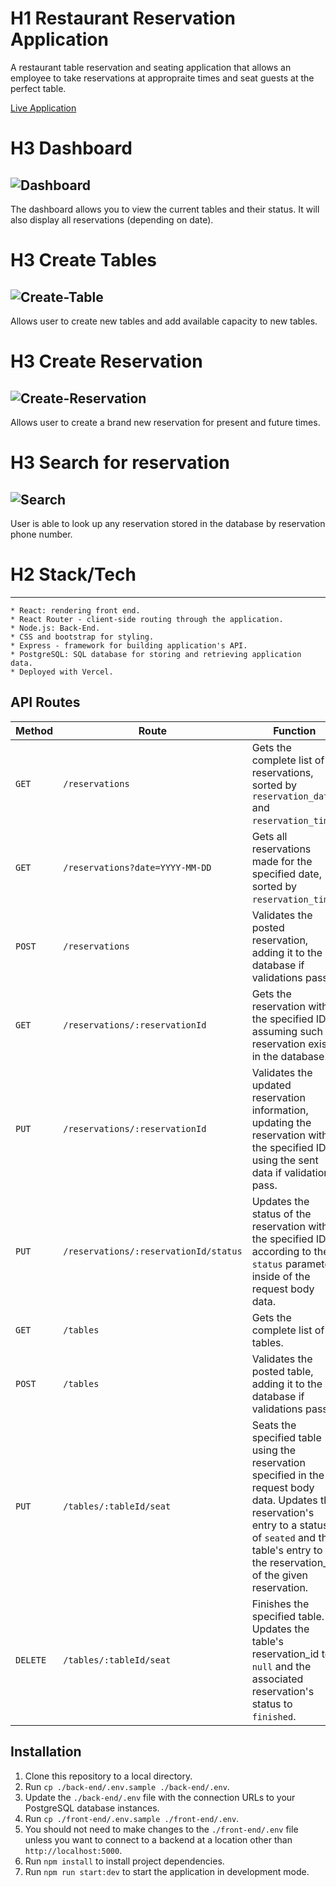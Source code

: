# H1 Restaurant Reservation Application

A restaurant table reservation and seating application that allows an employee to take reservations at appropraite times and seat guests at the perfect table.

[Live Application](https://restaurant-reservation-lg.herokuapp.com/dashboard)


# H3 Dashboard
![Dashboard](https://raw.githubusercontent.com/lawgamble/Restaurant-Reservation/main/screenshots/Res%20Dash.PNG)
-------------
The dashboard allows you to view the current tables and their status. It will also display all reservations (depending on date).




# H3 Create Tables
![Create-Table](https://raw.githubusercontent.com/lawgamble/Restaurant-Reservation/main/screenshots/Res%20Create%20Table.PNG)
-------------
Allows user to create new tables and add available capacity to new tables.


# H3 Create Reservation 
![Create-Reservation](https://raw.githubusercontent.com/lawgamble/Restaurant-Reservation/main/screenshots/Res%20Create%20Res.PNG)
-------------
Allows user to create a brand new reservation for present and future times.


# H3 Search for reservation
![Search](https://raw.githubusercontent.com/lawgamble/Restaurant-Reservation/main/screenshots/Ress%20Search.PNG)
-------------
User is able to look up any reservation stored in the database by reservation phone number.


# H2 Stack/Tech
--------------------------------------------------------
    * React: rendering front end.
    * React Router - client-side routing through the application.
    * Node.js: Back-End.
    * CSS and bootstrap for styling.
    * Express - framework for building application's API.
    * PostgreSQL: SQL database for storing and retrieving application data.
    * Deployed with Vercel.



## API Routes
| Method   | Route                                 | Function                                                                                                                                                                                                          |
|----------|---------------------------------------|-------------------------------------------------------------------------------------------------------------------------------------------------------------------------------------------------------------------|
| `GET`    | `/reservations`                       | Gets the complete list of reservations, sorted by `reservation_date` and `reservation_time`.                                                                                                                      |
| `GET`    | `/reservations?date=YYYY-MM-DD`       | Gets all reservations made for the specified date, sorted by `reservation_time`.                                                                                                                                  |
| `POST`   | `/reservations`                       | Validates the posted reservation, adding it to the database if validations pass.                                                                                                                                  |
| `GET`    | `/reservations/:reservationId`        | Gets the reservation with the specified ID, assuming such a reservation exists in the database.                                                                                                                   |
| `PUT`    | `/reservations/:reservationId`        | Validates the updated reservation information, updating the reservation with the specified ID using the sent data if validations pass.                                                                            |
| `PUT`    | `/reservations/:reservationId/status` | Updates the status of the reservation with the specified ID according to the `status` parameter inside of the request body data.                                                                                  |
| `GET`    | `/tables`                             | Gets the complete list of tables.                                                                                                                                                                                 |
| `POST`   | `/tables`                             | Validates the posted table, adding it to the database if validations pass.                                                                                                                                        |
| `PUT`    | `/tables/:tableId/seat`               | Seats the specified table using the reservation specified in the request body data. Updates the reservation's entry to a status of `seated` and the        table's entry to the reservation_id of the given reservation. |
| `DELETE` | `/tables/:tableId/seat`               | Finishes the specified table. Updates the table's reservation_id to `null` and the associated reservation's status to `finished`.                                                                                 |

    
## Installation

1. Clone this repository to a local directory.
1. Run `cp ./back-end/.env.sample ./back-end/.env`.
1. Update the `./back-end/.env` file with the connection URLs to your PostgreSQL database instances.
1. Run `cp ./front-end/.env.sample ./front-end/.env`.
1. You should not need to make changes to the `./front-end/.env` file unless you want to connect to a backend at a location other than `http://localhost:5000`.
1. Run `npm install` to install project dependencies.
1. Run `npm run start:dev` to start the application in development mode.












    